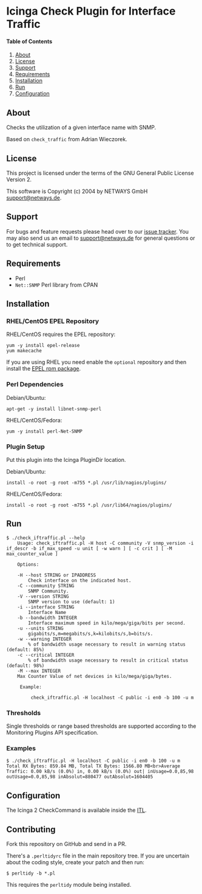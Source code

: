 # Icinga Check Plugin for Interface Traffic

#### Table of Contents

1. [About](#about)
2. [License](#license)
3. [Support](#support)
4. [Requirements](#requirements)
5. [Installation](#installation)
6. [Run](#run)
7. [Configuration](#configuration)

## About

Checks the utilization of a given interface name with SNMP.

Based on `check_traffic` from Adrian Wieczorek.

## License

This project is licensed under the terms of the GNU General Public License Version 2.

This software is Copyright (c) 2004 by NETWAYS GmbH [support@netways.de](mailto:support@netways.de).

## Support

For bugs and feature requests please head over to our [issue tracker](https://github.com/NETWAYS/check_iftraffic/issues).
You may also send us an email to [support@netways.de](mailto:support@netways.de) for general questions or to get technical support.

## Requirements

* Perl
* `Net::SNMP` Perl library from CPAN

## Installation

### RHEL/CentOS EPEL Repository

RHEL/CentOS requires the EPEL repository:

```
yum -y install epel-release
yum makecache
```

If you are using RHEL you need enable the `optional` repository and then install
the [EPEL rpm package](https://fedoraproject.org/wiki/EPEL#How_can_I_use_these_extra_packages.3F).

### Perl Dependencies

Debian/Ubuntu:

```
apt-get -y install libnet-snmp-perl
```

RHEL/CentOS/Fedora:

```
yum -y install perl-Net-SNMP
```

### Plugin Setup

Put this plugin into the Icinga PluginDir location.

Debian/Ubuntu:

```
install -o root -g root -m755 *.pl /usr/lib/nagios/plugins/
```

RHEL/CentOS/Fedora:

```
install -o root -g root -m755 *.pl /usr/lib64/nagios/plugins/
```

## Run

```
$ ./check_iftraffic.pl --help
    Usage: check_iftraffic.pl -H host -C community -V snmp_version -i if_descr -b if_max_speed -u unit [ -w warn ] [ -c crit ] [ -M max_counter_value ]

    Options:

    -H --host STRING or IPADDRESS
        Check interface on the indicated host.
    -C --community STRING
        SNMP Community.
    -V --version STRING
        SNMP version to use (default: 1)
    -i --interface STRING
        Interface Name
    -b --bandwidth INTEGER
        Interface maximum speed in kilo/mega/giga/bits per second.
    -u --units STRING
        gigabits/s,m=megabits/s,k=kilobits/s,b=bits/s.
    -w --warning INTEGER
        % of bandwidth usage necessary to result in warning status (default: 85%)
    -c --critical INTEGER
        % of bandwidth usage necessary to result in critical status (default: 98%)
    -M --max INTEGER
	Max Counter Value of net devices in kilo/mega/giga/bytes.

     Example:

         check_iftraffic.pl -H localhost -C public -i en0 -b 100 -u m
```

### Thresholds

Single thresholds or range based thresholds are supported according to the
Monitoring Plugins API specification.

### Examples

```
$ ./check_iftraffic.pl -H localhost -C public -i en0 -b 100 -u m
Total RX Bytes: 859.84 MB, Total TX Bytes: 1566.80 MB<br>Average Traffic: 0.00 kB/s (0.0%) in, 0.00 kB/s (0.0%) out| inUsage=0.0,85,98 outUsage=0.0,85,98 inAbsolut=880477 outAbsolut=1604405
```

## Configuration

The Icinga 2 CheckCommand is available inside the [ITL](https://icinga.com/docs/icinga2/latest/doc/10-icinga-template-library/#iftraffic).


## Contributing

Fork this repository on GitHub and send in a PR.

There's a `.perltidyrc` file in the main repository tree. If you are uncertain about the coding style,
create your patch and then run:

```
$ perltidy -b *.pl
```

This requires the `perltidy` module being installed.
